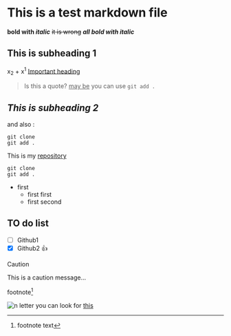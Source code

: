 # This is a test markdown file
<a name="heading-1"></a>
**bold with _italic_**
~~it is wrong~~
***all bold with italic***
## This is subheading 1
x<sub>2</sub> + x<sup>1</sup>
<ins>Important heading</ins>
> Is this a quote? <ins>may be</ins>
you can use `git add .`
 ## _This is subheading 2_
and also : 
```
git clone
git add .
```
This is my [repository](https://github.com/itsneeleshsingh/pwn.college_neelesh)
```
git clone
git add .
```
- first
  - first first
  - first second

 ## TO do list
 - [ ] Github1
 - [X] Github2
:+1:

> [!CAUTION]
> This is a caution message...

footnote[^1]
[^1]:footnote text





![n letter](https://images.apollo247.in/momandbaby/Adobe_Stock_142700601_7cc8d5529a/Adobe_Stock_142700601_7cc8d5529a.jpeg)
you can look for [this](#heading-1)
